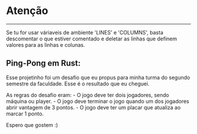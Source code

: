 # Atenção
---
Se tu for usar váriaveis de ambiente 'LINES' e 'COLUMNS', basta descomentar o que estiver comentado e deletar as linhas que definem valores para as linhas e colunas.

## Ping-Pong em Rust:
Esse projetinho foi um desafio que eu propus para minha turma do segundo semestre da faculdade. Esse é o resultado que eu cheguei.

As regras do desafio eram:
    - O jogo deve ter dois jogadores, sendo máquina ou player.
    - O jogo deve terminar o jogo quando um dos jogadores abrir vantagem de 3 pontos.
    - O jogo deve ter um placar que atualiza ao marcar 1 ponto.

Espero que gostem :)